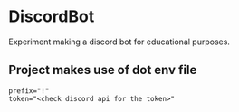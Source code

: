 # DiscordBot
Experiment making a discord bot for educational purposes.


## Project makes use of dot env file
```
prefix="!"
token="<check discord api for the token>"

```
